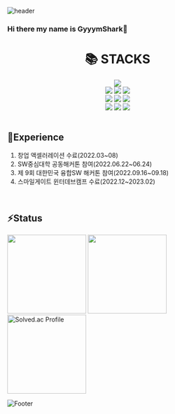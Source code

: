 ![header](https://capsule-render.vercel.app/api?type=waving&color=auto&height=300&section=header&text=Welcome&fontSize=90&animation=fadeIn&fontAlignY=38&desc=GyyymShark's%20Github%20Profile&descAlignY=51&descAlign=62)

### Hi there my name is GyyymShark👋


<div align=center><h1>📚 STACKS</h1></div>  
<div align=center>  
<img src="https://img.shields.io/badge/java-007396?style=for-the-badge&logo=java&logoColor=white">    
<br>   

<img src="https://img.shields.io/badge/mysql-4479A1?style=for-the-badge&logo=mysql&logoColor=white">  
<img src="https://img.shields.io/badge/mariaDB-003545?style=for-the-badge&logo=mariaDB&logoColor=white">  
<img src="https://img.shields.io/badge/redis-DC382D?style=for-the-badge&logo=redis&logoColor=white"> 
<br> 

<img src="https://img.shields.io/badge/spring-6DB33F?style=for-the-badge&logo=spring&logoColor=white">  
<img src="https://img.shields.io/badge/Spring%20Boot-6DB33F?style=for-the-badge&logo=Spring%20Boot&logoColor=white"/>
<img src="https://img.shields.io/badge/Spring%20Security-6DB33F?style=for-the-badge&logo=Spring%20Security&logoColor=white"/> 
<br>   
  
<img src="https://img.shields.io/badge/linux-FCC624?style=for-the-badge&logo=linux&logoColor=black">  
<img src="https://img.shields.io/badge/amazonaws-232F3E?style=for-the-badge&logo=amazonaws&logoColor=white">  
<img src="https://img.shields.io/badge/docker-2496ED?style=for-the-badge&logo=docker&logoColor=white"> 
<br>    
<br>
</div>

## 🌱Experience
1. 창업 액셀러레이션 수료(2022.03~08)
2. SW중심대학 공동해커톤 참여(2022.06.22~06.24)
3. 제 9회 대한민국 융합SW 해커톤 참여(2022.09.16~09.18)
4. 스마일게이트 윈터데브캠프 수료(2022.12~2023.02)
<br>

## ⚡Status
<div alight="center">
<img src="https://github-readme-stats.vercel.app/api/top-langs/?username=GyyymShark&layout=compact" height="180">
<img src="https://github-readme-stats.vercel.app/api?username=GyyymShark" height="180">

<a href="https://solved.ac/profile/sangwoo0795">
    <img src="http://mazassumnida.wtf/api/v2/generate_badge?boj=sangwoo0795" alt="Solved.ac Profile" height="180">
</a>
</div>


<!--
**GyyymShark/GyyymShark** is a ✨ _special_ ✨ repository because its `README.md` (this file) appears on your GitHub profile.

Here are some ideas to get you started:

- 🔭 I’m currently working on ...
- 🌱 I’m currently learning ...
- 👯 I’m looking to collaborate on ...
- 🤔 I’m looking for help with ...
- 💬 Ask me about ...
- 📫 How to reach me: ...
- 😄 Pronouns: ...
- ⚡ Fun fact: ...
-->




![Footer](https://capsule-render.vercel.app/api?type=waving&color=auto&height=300&section=footer)
